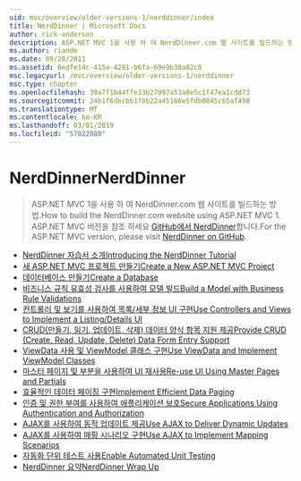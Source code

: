 ```yaml
---
uid: mvc/overview/older-versions-1/nerddinner/index
title: NerdDinner | Microsoft Docs
author: rick-anderson
description: ASP.NET MVC 1을 사용 하 여 NerdDinner.com 웹 사이트를 빌드하는 방법. ASP.NET MVC 3 버전의 경우 GitHub에서 nerddinner를 방문 합니다.
ms.author: riande
ms.date: 09/28/2011
ms.assetid: 6edfe14c-415a-4281-b6fa-69e9b38a82c8
msc.legacyurl: /mvc/overview/older-versions-1/nerddinner
msc.type: chapter
ms.openlocfilehash: 39a7f1b44ffe33b27097a53a8e5c1f47ea1cdd73
ms.sourcegitcommit: 24b1f6decbb17bb22a45166e5fdb0845c65af498
ms.translationtype: MT
ms.contentlocale: ko-KR
ms.lasthandoff: 03/01/2019
ms.locfileid: "57022880"
---
```

<a name="nerddinner"></a><span data-ttu-id="31b7d-104">NerdDinner</span><span class="sxs-lookup"><span data-stu-id="31b7d-104">NerdDinner</span></span>
====================
> <span data-ttu-id="31b7d-105">ASP.NET MVC 1을 사용 하 여 NerdDinner.com 웹 사이트를 빌드하는 방법.</span><span class="sxs-lookup"><span data-stu-id="31b7d-105">How to build the NerdDinner.com website using ASP.NET MVC 1.</span></span> <span data-ttu-id="31b7d-106">ASP.NET MVC 버전을 참조 하세요 [GitHub에서 NerdDinner](https://github.com/AspNetMVPSamples/NerdDinner)합니다.</span><span class="sxs-lookup"><span data-stu-id="31b7d-106">For the ASP.NET MVC version, please visit [NerdDinner on GitHub](https://github.com/AspNetMVPSamples/NerdDinner).</span></span>


- [<span data-ttu-id="31b7d-107">NerdDinner 자습서 소개</span><span class="sxs-lookup"><span data-stu-id="31b7d-107">Introducing the NerdDinner Tutorial</span></span>](introducing-the-nerddinner-tutorial.md)
- [<span data-ttu-id="31b7d-108">새 ASP.NET MVC 프로젝트 만들기</span><span class="sxs-lookup"><span data-stu-id="31b7d-108">Create a New ASP.NET MVC Project</span></span>](create-a-new-aspnet-mvc-project.md)
- [<span data-ttu-id="31b7d-109">데이터베이스 만들기</span><span class="sxs-lookup"><span data-stu-id="31b7d-109">Create a Database</span></span>](create-a-database.md)
- [<span data-ttu-id="31b7d-110">비즈니스 규칙 유효성 검사를 사용하여 모델 빌드</span><span class="sxs-lookup"><span data-stu-id="31b7d-110">Build a Model with Business Rule Validations</span></span>](build-a-model-with-business-rule-validations.md)
- [<span data-ttu-id="31b7d-111">컨트롤러 및 보기를 사용하여 목록/세부 정보 UI 구현</span><span class="sxs-lookup"><span data-stu-id="31b7d-111">Use Controllers and Views to Implement a Listing/Details UI</span></span>](use-controllers-and-views-to-implement-a-listingdetails-ui.md)
- [<span data-ttu-id="31b7d-112">CRUD(만들기, 읽기, 업데이트, 삭제) 데이터 양식 항목 지원 제공</span><span class="sxs-lookup"><span data-stu-id="31b7d-112">Provide CRUD (Create, Read, Update, Delete) Data Form Entry Support</span></span>](provide-crud-create-read-update-delete-data-form-entry-support.md)
- [<span data-ttu-id="31b7d-113">ViewData 사용 및 ViewModel 클래스 구현</span><span class="sxs-lookup"><span data-stu-id="31b7d-113">Use ViewData and Implement ViewModel Classes</span></span>](use-viewdata-and-implement-viewmodel-classes.md)
- [<span data-ttu-id="31b7d-114">마스터 페이지 및 부분을 사용하여 UI 재사용</span><span class="sxs-lookup"><span data-stu-id="31b7d-114">Re-use UI Using Master Pages and Partials</span></span>](re-use-ui-using-master-pages-and-partials.md)
- [<span data-ttu-id="31b7d-115">효율적인 데이터 페이징 구현</span><span class="sxs-lookup"><span data-stu-id="31b7d-115">Implement Efficient Data Paging</span></span>](implement-efficient-data-paging.md)
- [<span data-ttu-id="31b7d-116">인증 및 권한 부여를 사용하여 애플리케이션 보호</span><span class="sxs-lookup"><span data-stu-id="31b7d-116">Secure Applications Using Authentication and Authorization</span></span>](secure-applications-using-authentication-and-authorization.md)
- [<span data-ttu-id="31b7d-117">AJAX를 사용하여 동적 업데이트 제공</span><span class="sxs-lookup"><span data-stu-id="31b7d-117">Use AJAX to Deliver Dynamic Updates</span></span>](use-ajax-to-deliver-dynamic-updates.md)
- [<span data-ttu-id="31b7d-118">AJAX를 사용하여 매핑 시나리오 구현</span><span class="sxs-lookup"><span data-stu-id="31b7d-118">Use AJAX to Implement Mapping Scenarios</span></span>](use-ajax-to-implement-mapping-scenarios.md)
- [<span data-ttu-id="31b7d-119">자동화 단위 테스트 사용</span><span class="sxs-lookup"><span data-stu-id="31b7d-119">Enable Automated Unit Testing</span></span>](enable-automated-unit-testing.md)
- [<span data-ttu-id="31b7d-120">NerdDinner 요약</span><span class="sxs-lookup"><span data-stu-id="31b7d-120">NerdDinner Wrap Up</span></span>](nerddinner-wrap-up.md)
